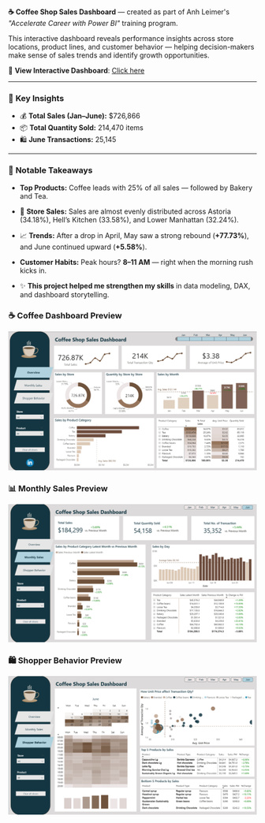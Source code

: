 **☕ Coffee Shop Sales Dashboard** — created as part of Anh Leimer's _"Accelerate Career with Power BI"_ training program.

This interactive dashboard reveals performance insights across store locations, product lines, and customer behavior — helping decision-makers make sense of sales trends and identify growth opportunities.

🔗 **View Interactive Dashboard**: [Click here]([https://app.powerbi.com/view?r=eyJrIjoiZTdlMDdjZjEtY2M3Mi00Y2IzLWIwOTUtZTdmYjZiMTI3M2ZjIiwidCI6ImNiNDg0NDZlLTkwZTYtNGJmMS04MjViLTQwZTQ4ZmNjOWZmNiJ9])

---

### 📌 **Key Insights**

- 💰 **Total Sales (Jan–June):** $726,866  
- 📦 **Total Quantity Sold:** 214,470 items  
- 🛍️ **June Transactions:** 25,145  

---

### 🔎 **Notable Takeaways**

- **Top Products:** Coffee leads with 25% of all sales — followed by Bakery and Tea.  
- 📍 **Store Sales:** Sales are almost evenly distributed across Astoria (34.18%), Hell’s Kitchen (33.58%), and Lower Manhattan (32.24%).


- 📈 **Trends:** After a drop in April, May saw a strong rebound (**+77.73%**), and June continued upward (**+5.58%**).

- **Customer Habits:** Peak hours? **8–11 AM** — right when the morning rush kicks in.

- ✨ **This project helped me strengthen my skills** in data modeling, DAX, and dashboard storytelling.


### ☕ Coffee Dashboard Preview

![Coffee Sales Dashboard](https://raw.githubusercontent.com/YevgeniyaAga/Power-BI/main/CoffeeSales/assets/1stpage.png)
### 📊 Monthly Sales Preview

![Monthly Sales](https://raw.githubusercontent.com/YevgeniyaAga/Power-BI/main/CoffeeSales/assets/2ndpage.png)

### 🛍️ Shopper Behavior Preview

![Shopper Behavior](https://raw.githubusercontent.com/YevgeniyaAga/Power-BI/main/CoffeeSales/assets/3rdpage.png)
